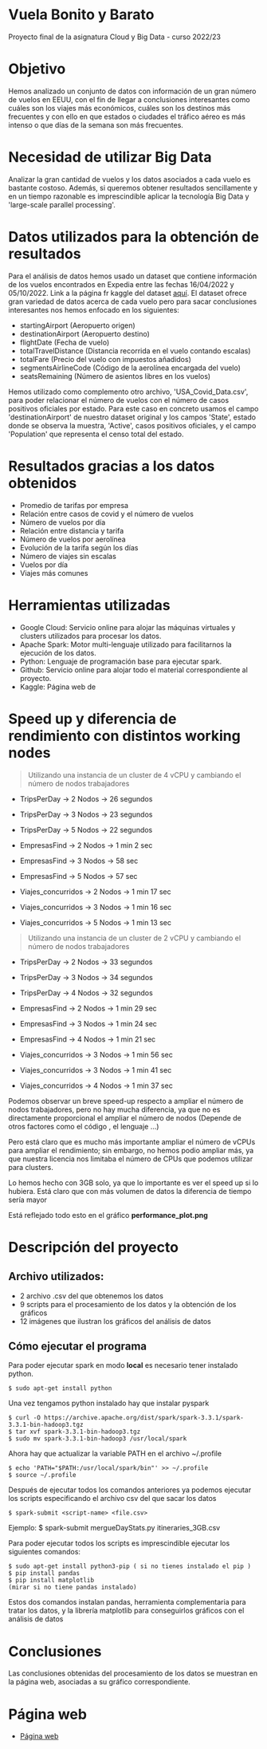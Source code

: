 # Vuela Bonito y Barato
Proyecto final de la asignatura Cloud y Big Data - curso 2022/23

# Objetivo
Hemos analizado un conjunto de datos con información de un gran número de vuelos en EEUU, con el fin de llegar a conclusiones interesantes como cuáles son los viajes más económicos, cuáles son los destinos más frecuentes y con ello en que estados o ciudades el tráfico aéreo es más intenso o que días de la semana son más frecuentes.

# Necesidad de utilizar Big Data
Analizar la gran cantidad de vuelos y los datos asociados a cada vuelo es bastante costoso. Además, si queremos obtener resultados sencillamente y en un tiempo razonable es imprescindible aplicar la tecnología Big Data y 'large-scale parallel processing'.

# Datos utilizados para la obtención de resultados
Para el análisis de datos hemos usado un dataset que contiene información de los vuelos encontrados en Expedia entre las fechas 16/04/2022 y 05/10/2022.
Link a la página fr kaggle del dataset [aquí](https://www.kaggle.com/datasets/dilwong/flightprices).
El dataset ofrece gran variedad de datos acerca de cada vuelo pero para sacar conclusiones interesantes nos hemos enfocado en los siguientes:

- startingAirport (Aeropuerto origen)
- destinationAirport (Aeropuerto destino)
- flightDate (Fecha de vuelo)
- totalTravelDistance (Distancia recorrida en el vuelo contando escalas)
- totalFare (Precio del vuelo con impuestos añadidos)
- segmentsAirlineCode (Código de la aerolínea encargada del vuelo)
- seatsRemaining (Número de asientos libres en los vuelos)

Hemos utilizado como complemento otro archivo, 'USA_Covid_Data.csv', para poder relacionar el número de vuelos con el número de casos positivos oficiales por estado. Para este caso en concreto usamos el campo 'destinationAirport' de nuestro dataset original y los campos 'State', estado donde se observa la muestra, 'Active', casos positivos oficiales, y el campo 'Population' que representa el censo total del estado.

# Resultados gracias a los datos obtenidos 

- Promedio de tarifas por empresa
- Relación entre casos de covid y el número de vuelos
- Número de vuelos por día
- Relación entre distancia y tarifa
- Número de vuelos por aerolínea
- Evolución de la tarifa según los días
- Número de viajes sin escalas
- Vuelos por día
- Viajes más comunes

# Herramientas utilizadas
- Google Cloud: Servicio online para alojar las máquinas virtuales y clusters utilizados para procesar los datos.
- Apache Spark: Motor multi-lenguaje utilizado para facilitarnos la ejecución de los datos.
- Python: Lenguaje de programación base para ejecutar spark.
- Github: Servicio online para alojar todo el material correspondiente al proyecto.
- Kaggle: Página web de 

# Speed up y diferencia de rendimiento con distintos working nodes
> Utilizando una instancia de un cluster de 4 vCPU y cambiando el número de nodos trabajadores  
- TripsPerDay -> 2 Nodos -> 26 segundos 
- TripsPerDay -> 3 Nodos -> 23 segundos  
- TripsPerDay -> 5 Nodos -> 22 segundos 

- EmpresasFind -> 2 Nodos -> 1 min 2 sec 
- EmpresasFind -> 3 Nodos -> 58 sec 
- EmpresasFind -> 5 Nodos -> 57 sec 

- Viajes_concurridos -> 2 Nodos -> 1 min 17 sec 
- Viajes_concurridos -> 3 Nodos -> 1 min 16 sec 
- Viajes_concurridos -> 5 Nodos -> 1 min 13 sec 

> Utilizando una instancia de un cluster de 2 vCPU y cambiando el número de nodos trabajadores
- TripsPerDay -> 2 Nodos -> 33 segundos 
- TripsPerDay -> 3 Nodos -> 34 segundos 
- TripsPerDay -> 4 Nodos -> 32 segundos 

- EmpresasFind -> 2 Nodos -> 1 min 29 sec 
- EmpresasFind -> 3 Nodos -> 1 min 24 sec 
- EmpresasFind -> 4 Nodos -> 1 min 21 sec  

- Viajes_concurridos -> 3 Nodos -> 1 min 56 sec  
- Viajes_concurridos -> 3 Nodos -> 1 min 41 sec  
- Viajes_concurridos -> 4 Nodos -> 1 min 37 sec 

Podemos observar un breve speed-up respecto a ampliar el número de nodos trabajadores, pero no hay mucha diferencia, 
ya que no es directamente proporcional el ampliar el número de nodos (Depende de otros factores como el código , el lenguaje ...)

Pero está claro que es mucho más importante ampliar el número de vCPUs para ampliar el rendimiento; sin embargo, no hemos podio ampliar más,
ya que nuestra licencia nos limitaba el número de CPUs que podemos utilizar para clusters.

Lo hemos hecho con 3GB solo, ya que lo importante es ver el speed up si lo hubiera. Está claro que con más volumen de datos 
la diferencia de tiempo sería mayor

Está reflejado todo esto en el gráfico **performance_plot.png**

# Descripción del proyecto

## Archivo utilizados:
* 2 archivo .csv del que obtenemos los datos
* 9 scripts para el procesamiento de los datos y la obtención de los gráficos
* 12 imágenes que ilustran los gráficos del análisis de datos

## Cómo ejecutar el programa
Para poder ejecutar spark en modo **local** es necesario tener instalado python.
```
$ sudo apt-get install python
```

Una vez tengamos python instalado hay que instalar pyspark
```
$ curl -O https://archive.apache.org/dist/spark/spark-3.3.1/spark-3.3.1-bin-hadoop3.tgz
$ tar xvf spark-3.3.1-bin-hadoop3.tgz
$ sudo mv spark-3.3.1-bin-hadoop3 /usr/local/spark
```
Ahora hay que actualizar la variable PATH en el archivo ~/.profile
```
$ echo 'PATH="$PATH:/usr/local/spark/bin"' >> ~/.profile
$ source ~/.profile
```
Después de ejecutar todos los comandos anteriores ya podemos ejecutar los scripts especificando el archivo csv del que sacar los datos
```
$ spark-submit <script-name> <file.csv>
```
Ejemplo: $ spark-submit mergueDayStats.py itineraries_3GB.csv

Para poder ejecutar todos los scripts es imprescindible ejecutar los siguientes comandos:
```
$ sudo apt-get install python3-pip ( si no tienes instalado el pip )
$ pip install pandas
$ pip install matplotlib
(mirar si no tiene pandas instalado)
```
Estos dos comandos instalan pandas, herramienta complementaria para tratar los datos, y la librería matplotlib para conseguirlos gráficos con el análisis de datos

# Conclusiones
Las conclusiones obtenidas del procesamiento de los datos se muestran en la página web, asociadas a su gráfico correspondiente.

# Página web
* [Página web](https://tripanalistycs.odoo.com/@/)
